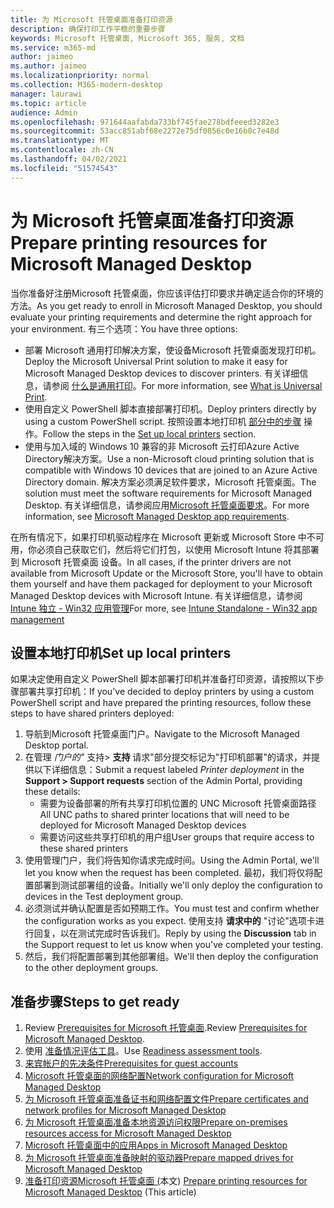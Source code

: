 ```yaml
---
title: 为 Microsoft 托管桌面准备打印资源
description: 确保打印工作平稳的重要步骤
keywords: Microsoft 托管桌面, Microsoft 365, 服务, 文档
ms.service: m365-md
author: jaimeo
ms.author: jaimeo
ms.localizationpriority: normal
ms.collection: M365-modern-desktop
manager: laurawi
ms.topic: article
audience: Admin
ms.openlocfilehash: 971644aafabda733bf745fae278bdfeeed3282e3
ms.sourcegitcommit: 53acc851abf68e2272e75df0856c0e16b0c7e48d
ms.translationtype: MT
ms.contentlocale: zh-CN
ms.lasthandoff: 04/02/2021
ms.locfileid: "51574543"
---
```

# <a name="prepare-printing-resources-for-microsoft-managed-desktop"></a><span data-ttu-id="15e45-104">为 Microsoft 托管桌面准备打印资源</span><span class="sxs-lookup"><span data-stu-id="15e45-104">Prepare printing resources for Microsoft Managed Desktop</span></span>

<span data-ttu-id="15e45-105">当你准备好注册Microsoft 托管桌面，你应该评估打印要求并确定适合你的环境的方法。</span><span class="sxs-lookup"><span data-stu-id="15e45-105">As you get ready to enroll in Microsoft Managed Desktop, you should evaluate your printing requirements and determine the right approach for your environment.</span></span> <span data-ttu-id="15e45-106">有三个选项：</span><span class="sxs-lookup"><span data-stu-id="15e45-106">You have three options:</span></span>
 
- <span data-ttu-id="15e45-107">部署 Microsoft 通用打印解决方案，使设备Microsoft 托管桌面发现打印机。</span><span class="sxs-lookup"><span data-stu-id="15e45-107">Deploy the Microsoft Universal Print solution to make it easy for Microsoft Managed Desktop devices to discover printers.</span></span> <span data-ttu-id="15e45-108">有关详细信息，请参阅 [什么是通用打印](/universal-print/fundamentals/universal-print-whatis)。</span><span class="sxs-lookup"><span data-stu-id="15e45-108">For more information, see [What is Universal Print](/universal-print/fundamentals/universal-print-whatis).</span></span>
- <span data-ttu-id="15e45-109">使用自定义 PowerShell 脚本直接部署打印机。</span><span class="sxs-lookup"><span data-stu-id="15e45-109">Deploy printers directly by using a custom PowerShell script.</span></span> <span data-ttu-id="15e45-110">按照设置本地打印机 [部分中的步骤](#set-up-local-printers) 操作。</span><span class="sxs-lookup"><span data-stu-id="15e45-110">Follow the steps in the [Set up local printers](#set-up-local-printers) section.</span></span>
- <span data-ttu-id="15e45-111">使用与加入域的 Windows 10 兼容的非 Microsoft 云打印Azure Active Directory解决方案。</span><span class="sxs-lookup"><span data-stu-id="15e45-111">Use a non-Microsoft cloud printing solution that is compatible with Windows 10 devices that are joined to an Azure Active Directory domain.</span></span> <span data-ttu-id="15e45-112">解决方案必须满足软件要求，Microsoft 托管桌面。</span><span class="sxs-lookup"><span data-stu-id="15e45-112">The solution must meet the software requirements for Microsoft Managed Desktop.</span></span> <span data-ttu-id="15e45-113">有关详细信息，请参阅应用[Microsoft 托管桌面要求](../service-description/mmd-app-requirements.md)。</span><span class="sxs-lookup"><span data-stu-id="15e45-113">For more information, see [Microsoft Managed Desktop app requirements](../service-description/mmd-app-requirements.md).</span></span>
 
<span data-ttu-id="15e45-114">在所有情况下，如果打印机驱动程序在 Microsoft 更新或 Microsoft Store 中不可用，你必须自己获取它们，然后将它们打包，以使用 Microsoft Intune 将其部署到 Microsoft 托管桌面 设备。</span><span class="sxs-lookup"><span data-stu-id="15e45-114">In all cases, if the printer drivers are not available from Microsoft Update or the Microsoft Store, you'll have to obtain them yourself and have them packaged for deployment to your Microsoft Managed Desktop devices with Microsoft Intune.</span></span> <span data-ttu-id="15e45-115">有关详细信息，请参阅 [Intune 独立 - Win32 应用管理](/mem/intune/apps/apps-win32-app-management)</span><span class="sxs-lookup"><span data-stu-id="15e45-115">For more, see [Intune Standalone - Win32 app management](/mem/intune/apps/apps-win32-app-management)</span></span>

## <a name="set-up-local-printers"></a><span data-ttu-id="15e45-116">设置本地打印机</span><span class="sxs-lookup"><span data-stu-id="15e45-116">Set up local printers</span></span>

<span data-ttu-id="15e45-117">如果决定使用自定义 PowerShell 脚本部署打印机并准备打印资源，请按照以下步骤部署共享打印机：</span><span class="sxs-lookup"><span data-stu-id="15e45-117">If you've decided to deploy printers by using a custom PowerShell script and have prepared the printing resources, follow these steps to have shared printers deployed:</span></span>

1.  <span data-ttu-id="15e45-118">导航到Microsoft 托管桌面门户。</span><span class="sxs-lookup"><span data-stu-id="15e45-118">Navigate to the Microsoft Managed Desktop portal.</span></span>
2.  <span data-ttu-id="15e45-119">在管理 *门户的"* 支持> **支持** 请求"部分提交标记为"打印机部署"的请求，并提供以下详细信息：</span><span class="sxs-lookup"><span data-stu-id="15e45-119">Submit a request labeled *Printer deployment* in the **Support > Support requests** section of the Admin Portal, providing these details:</span></span>
    - <span data-ttu-id="15e45-120">需要为设备部署的所有共享打印机位置的 UNC Microsoft 托管桌面路径</span><span class="sxs-lookup"><span data-stu-id="15e45-120">All UNC paths to shared printer locations that will need to be deployed for Microsoft Managed Desktop devices</span></span>
    - <span data-ttu-id="15e45-121">需要访问这些共享打印机的用户组</span><span class="sxs-lookup"><span data-stu-id="15e45-121">User groups that require access to these shared printers</span></span>
3.  <span data-ttu-id="15e45-122">使用管理门户，我们将告知你请求完成时间。</span><span class="sxs-lookup"><span data-stu-id="15e45-122">Using the Admin Portal, we'll let you know when the request has been completed.</span></span> <span data-ttu-id="15e45-123">最初，我们将仅将配置部署到测试部署组的设备。</span><span class="sxs-lookup"><span data-stu-id="15e45-123">Initially we'll only deploy the configuration to devices in the Test deployment group.</span></span>
4.  <span data-ttu-id="15e45-124">必须测试并确认配置是否如预期工作。</span><span class="sxs-lookup"><span data-stu-id="15e45-124">You must test and confirm whether the configuration works as you expect.</span></span> <span data-ttu-id="15e45-125">使用支持 **请求中的** "讨论"选项卡进行回复，以在测试完成时告诉我们。</span><span class="sxs-lookup"><span data-stu-id="15e45-125">Reply by using the **Discussion** tab in the Support request to let us know when you've completed your testing.</span></span>
5.  <span data-ttu-id="15e45-126">然后，我们将配置部署到其他部署组。</span><span class="sxs-lookup"><span data-stu-id="15e45-126">We'll then deploy the configuration to the other deployment groups.</span></span>

## <a name="steps-to-get-ready"></a><span data-ttu-id="15e45-127">准备步骤</span><span class="sxs-lookup"><span data-stu-id="15e45-127">Steps to get ready</span></span>

1. <span data-ttu-id="15e45-128">Review [Prerequisites for Microsoft 托管桌面](prerequisites.md).</span><span class="sxs-lookup"><span data-stu-id="15e45-128">Review [Prerequisites for Microsoft Managed Desktop](prerequisites.md).</span></span>
2. <span data-ttu-id="15e45-129">使用 [准备情况评估工具](readiness-assessment-tool.md)。</span><span class="sxs-lookup"><span data-stu-id="15e45-129">Use [Readiness assessment tools](readiness-assessment-tool.md).</span></span>
3. [<span data-ttu-id="15e45-130">来宾帐户的先决条件</span><span class="sxs-lookup"><span data-stu-id="15e45-130">Prerequisites for guest accounts</span></span>](guest-accounts.md)
4. [<span data-ttu-id="15e45-131">Microsoft 托管桌面的网络配置</span><span class="sxs-lookup"><span data-stu-id="15e45-131">Network configuration for Microsoft Managed Desktop</span></span>](network.md)
5. [<span data-ttu-id="15e45-132">为 Microsoft 托管桌面准备证书和网络配置文件</span><span class="sxs-lookup"><span data-stu-id="15e45-132">Prepare certificates and network profiles for Microsoft Managed Desktop</span></span>](certs-wifi-lan.md)
6. [<span data-ttu-id="15e45-133">为 Microsoft 托管桌面准备本地资源访问权限</span><span class="sxs-lookup"><span data-stu-id="15e45-133">Prepare on-premises resources access for Microsoft Managed Desktop</span></span>](authentication.md)
7. [<span data-ttu-id="15e45-134">Microsoft 托管桌面中的应用</span><span class="sxs-lookup"><span data-stu-id="15e45-134">Apps in Microsoft Managed Desktop</span></span>](apps.md)
8. [<span data-ttu-id="15e45-135">为 Microsoft 托管桌面准备映射的驱动器</span><span class="sxs-lookup"><span data-stu-id="15e45-135">Prepare mapped drives for Microsoft Managed Desktop</span></span>](mapped-drives.md)
9. <span data-ttu-id="15e45-136">[准备打印资源Microsoft 托管桌面 (](printing.md)本文) </span><span class="sxs-lookup"><span data-stu-id="15e45-136">[Prepare printing resources for Microsoft Managed Desktop](printing.md) (This article)</span></span>
